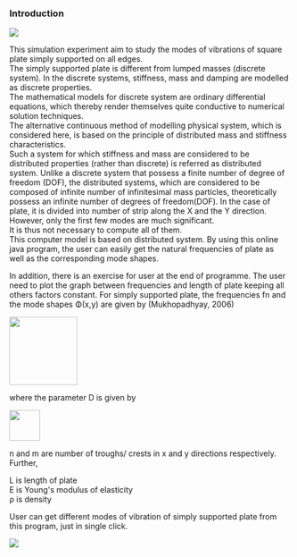 
### Introduction

<img src=“images/th1.png”/>

This simulation experiment aim to study the modes of vibrations of square plate simply supported on all edges.<br>
The simply supported plate is different from lumped masses (discrete system). In the discrete systems, stiffness, mass and damping are modelled as discrete properties.<br>
The mathematical models for discrete system are ordinary differential equations, which thereby render themselves quite conductive to numerical solution techniques.<br>
The alternative continuous method of modelling physical system, which is considered here, is based on the principle of distributed mass and stiffness characteristics.<br>
Such a system for which stiffness and mass are considered to be distributed properties (rather than discrete) is referred as distributed system. Unlike a discrete system that possess a finite number of degree of freedom (DOF), the distributed systems, which are considered to be composed of infinite number of infinitesimal mass particles, theoretically possess an infinite number of degrees of freedom(DOF). In the case of plate, it is divided into number of strip along the X and the Y direction. However, only the first few modes are much significant.<br>
It is thus not necessary to compute all of them.<br>
This computer model is based on distributed system. By using this online java program, the user can easily get the natural frequencies of plate as well as the corresponding mode shapes.<br>

In addition, there is an exercise for user at the end of programme. The user need to plot the graph between frequencies and length of plate keeping all others factors constant.
For simply supported plate, the frequencies fn and the mode shapes Φ(x,y) are given by (Mukhopadhyay, 2006)

<img src=“images/th2.png” height="122px" />

where the parameter D is given by

<img src=“images/th3.png” height="55px"/>

n and m are number of troughs/ crests in x and y directions respectively. Further,

L is length of plate<br>
E is Young's modulus of elasticity<br>
ρ is density<br>

User can get different modes of vibration of simply supported plate from this program, just in single click.

<img src=“images/th4.png”/>